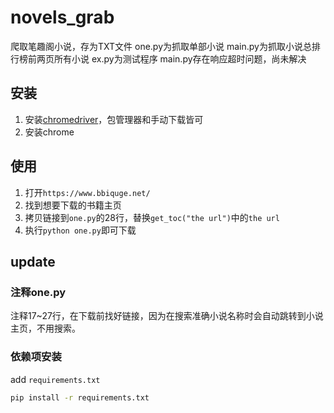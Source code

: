 # novels_grab

爬取笔趣阁小说，存为TXT文件
one.py为抓取单部小说
main.py为抓取小说总排行榜前两页所有小说
ex.py为测试程序
main.py存在响应超时问题，尚未解决

## 安装

1. 安装[chromedriver](https://chromedriver.chromium.org/downloads)，包管理器和手动下载皆可
1. 安装chrome

## 使用

1. 打开`https://www.bbiquge.net/`
1. 找到想要下载的书籍主页
1. 拷贝链接到`one.py`的28行，替换`get_toc("the url")`中的`the url`
1. 执行`python one.py`即可下载

## update

### 注释one.py

注释17~27行，在下载前找好链接，因为在搜索准确小说名称时会自动跳转到小说主页，不用搜索。

### 依赖项安装

add `requirements.txt`

```bash
pip install -r requirements.txt
```
